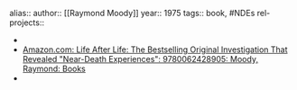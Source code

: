 alias::
author:: [[Raymond Moody]]
year:: 1975
tags:: book, #NDEs
rel-projects::

-
- [Amazon.com: Life After Life: The Bestselling Original Investigation That Revealed "Near-Death Experiences": 9780062428905: Moody, Raymond: Books](https://www.amazon.com/Life-After-Bestselling-Investigation-Experiences/dp/006242890X/ref=pd_scr_vtp_h_d_t1_pd_scr_vtp_h_d_t1_d_sccl_1/136-5587623-0721135?pd_rd_w=Rkvqb&content-id=amzn1.sym.8a36e6b6-5d93-4151-aaf8-f3a41e6859e3&pf_rd_p=8a36e6b6-5d93-4151-aaf8-f3a41e6859e3&pf_rd_r=F60KPFB65FQ3N0AC3BYK&pd_rd_wg=G1oad&pd_rd_r=83cca9ec-7765-4dc6-9cec-b32d3a3dcb77&pd_rd_i=006242890X&psc=1)
-
